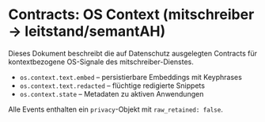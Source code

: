 # Contracts: OS Context (mitschreiber → leitstand/semantAH)

Dieses Dokument beschreibt die auf Datenschutz ausgelegten Contracts für kontextbezogene OS-Signale des mitschreiber-Dienstes.

- `os.context.text.embed` – persistierbare Embeddings mit Keyphrases
- `os.context.text.redacted` – flüchtige redigierte Snippets
- `os.context.state` – Metadaten zu aktiven Anwendungen

Alle Events enthalten ein `privacy`-Objekt mit `raw_retained: false`.
